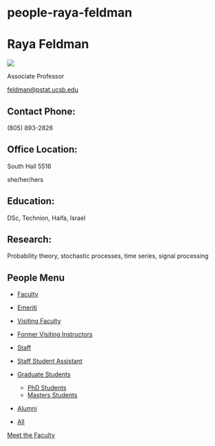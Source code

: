 # people-raya-feldman

# Raya Feldman

![](https://www.pstat.ucsb.edu/sites/default/files/styles/people_node/public/people/photo/Raya%20Feldman_PSTAT_001.jpg?itok=qu_EB-5z)

Associate Professor

[feldman@pstat.ucsb.edu](mailto:feldman@pstat.ucsb.edu)

## Contact Phone:

(805) 893-2826

## Office Location:

South Hall 5516

she/her/hers

## Education:

DSc, Technion, Haifa, Israel

## Research:

Probability theory, stochastic processes, time series, signal processing

## People Menu

- [Faculty](/people/academic "Faculty")
- [Emeriti](/people/emeriti "Emeriti")
- [Visiting Faculty](/people/visiting "Visiting Faculty")
- [Former Visiting Instructors](/people/lecturer "Former Visiting Instructors")
- [Staff](/people/staff)
- [Staff Student Assistant](/people/researcher "Staff Student Assistant")
- [Graduate Students](/people/student "Graduate Students")
  
  - [PhD Students](/people/student/phd "PhD Students")
  - [Masters Students](/people/student/masters "Masters Students")
- [Alumni](/people/alumni)
- [All](/people/all)

[Meet the Faculty](/people/meet-the-faculty)